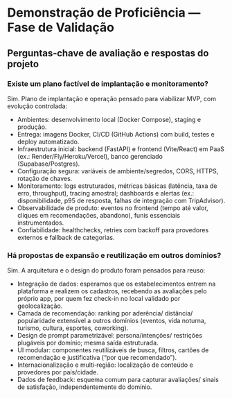 # Demonstração de Proficiência — Fase de Validação

## Perguntas‑chave de avaliação e respostas do projeto

### Existe um plano factível de implantação e monitoramento?
Sim. Plano de implantação e operação pensado para viabilizar MVP, com evolução controlada:
- Ambientes: desenvolvimento local (Docker Compose), staging e produção.
- Entrega: imagens Docker, CI/CD (GitHub Actions) com build, testes e deploy automatizado.
- Infraestrutura inicial: backend (FastAPI) e frontend (Vite/React) em PaaS (ex.: Render/Fly/Heroku/Vercel), banco gerenciado (Supabase/Postgres).
- Configuração segura: variáveis de ambiente/segredos, CORS, HTTPS, rotação de chaves.
- Monitoramento: logs estruturados, métricas básicas (latência, taxa de erro, throughput), tracing amostral; dashboards e alertas (ex.: disponibilidade, p95 de resposta, falhas de integração com TripAdvisor).
- Observabilidade de produto: eventos no frontend (tempo até valor, cliques em recomendações, abandono), funis essenciais instrumentados.
- Confiabilidade: healthchecks, retries com backoff para provedores externos e fallback de categorias.

### Há propostas de expansão e reutilização em outros domínios?
Sim. A arquitetura e o design do produto foram pensados para reuso:
- Integração de dados: esperamos que os estabelecimentos entrem na plataforma e realizem os cadastros, recebendo as avaliações pelo próprio app, por quem fez check-in no local validado por geolocalização.
- Camada de recomendação: ranking por aderência/ distância/ popularidade extensível a outros domínios (eventos, vida noturna, turismo, cultura, esportes, coworking).
- Design de prompt parametrizável: persona/intenções/ restrições plugáveis por domínio; mesma saída estruturada.
- UI modular: componentes reutilizáveis de busca, filtros, cartões de recomendação e justificativa (“por que recomendado”).
- Internacionalização e multi‑região: localização de conteúdo e provedores por país/cidade.
- Dados de feedback: esquema comum para capturar avaliações/ sinais de satisfação, independentemente do domínio.

